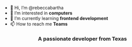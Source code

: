 - 👋 Hi, I’m @rebeccabartha
- 👀 I’m interested in **computers**
- 🌱 I’m currently learning **frontend development**
- 📫 How to reach me **Teams**
<h3 align="center">A passionate developer from Texas</h3>

<!---
rebeccabartha/rebeccabartha is a ✨ special ✨ repository because its `README.md` (this file) appears on your GitHub profile.
You can click the Preview link to take a look at your changes.
--->
